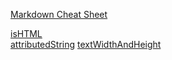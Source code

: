[Markdown Cheat Sheet](https://github.com/adam-p/markdown-here/wiki/Markdown-Here-Cheatsheet)  

[isHTML](https://github.com/kunthihaaung/note/blob/master/ishtml.md)  
[attributedString](https://github.com/kunthihaaung/note/blob/master/attributedstring.md)
[textWidthAndHeight](https://github.com/kunthihaaung/note/blob/master/textWidthAndHeight.md)
